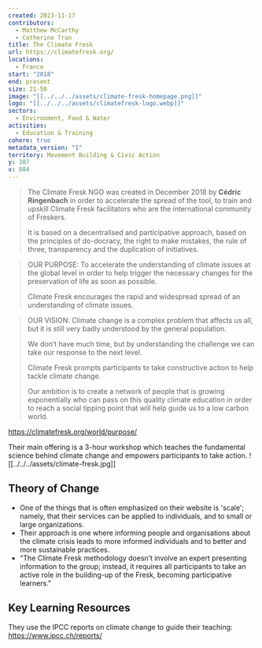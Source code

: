 ```yaml
---
created: 2023-11-17
contributors:
  - Matthew McCarthy
  - Catherine Tran
title: The Climate Fresk
url: https://climatefresk.org/
locations:
  - France
start: "2018"
end: present
size: 21-50
image: "[[../../../assets/climate-fresk-homepage.png]]"
logo: "[[../../../assets/climatefresk-logo.webp]]"
sectors:
  - Environment, Food & Water
activities:
  - Education & Training
cohere: true
metadata_version: "1"
territory: Movement Building & Civic Action
y: 387
x: 884
---
```

>The Climate Fresk NGO was created in December 2018 by **Cédric Ringenbach** in order to accelerate the spread of the tool, to train and upskill Climate Fresk facilitators who are the international community of Freskers.
>
>It is based on a decentralised and participative approach, based on the principles of do-docracy, the right to make mistakes, the rule of three, transparency and the duplication of initiatives.

>OUR PURPOSE: To accelerate the understanding of climate issues at the global level in order to help trigger the necessary changes for the preservation of life as soon as possible.
>
>Climate Fresk encourages the rapid and widespread spread of an understanding of climate issues. 

> OUR VISION: Climate change is a complex problem that affects us all, but it is still very badly understood by the general population.
>
>We don’t have much time, but by understanding the challenge we can take our response to the next level.
>
>Climate Fresk prompts participants to take constructive action to help tackle climate change.
>
>Our ambition is to create a network of people that is growing exponentially who can pass on this quality climate education in order to reach a social tipping point that will help guide us to a low carbon world.

https://climatefresk.org/world/purpose/

Their main offering is a 3-hour workshop which teaches the fundamental science behind climate change and empowers participants to take action.
![[../../../assets/climate-fresk.jpg]]
## Theory of Change

- One of the things that is often emphasized on their website is 'scale'; namely, that their services can be applied to individuals, and to small or large organizations. 
- Their approach is one where informing people and organisations about the climate crisis leads to more informed individuals and to better and more sustainable practices. 
- "The Climate Fresk methodology doesn’t involve an expert presenting information to the group; instead, it requires all participants to take an active role in the building-up of the Fresk, becoming participative learners."

## Key Learning Resources

They use the IPCC reports on climate change to guide their teaching: https://www.ipcc.ch/reports/



